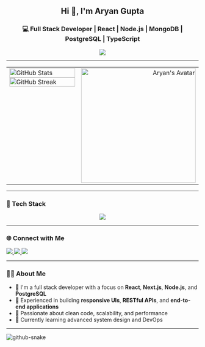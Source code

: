 <h2 align="center">Hi 👋, I'm Aryan Gupta</h2>
<h3 align="center">💻 Full Stack Developer | React | Node.js | MongoDB | PostgreSQL | TypeScript</h3>

<p align="center">
  <img src="https://readme-typing-svg.demolab.com?font=Fira+Code&pause=1000&color=00BFFF&width=700&lines=Full+Stack+Web+Developer;Building+robust+apps+with+clean+code+and+modern+stacks;React+%7C+Node+%7C+Next.js+%7C+TypeScript+%7C+SQL+%7C+MongoDB" />
</p>

---

<table width="100%">
  <tr>
    <td valign="top" width="50%">
      <!-- GitHub stats -->
      <a href="https://github.com/aryan10092">
        <img width="100%" src="https://github-readme-stats.vercel.app/api?username=aryan10092&theme=radical&title_color=00BFFF" alt="GitHub Stats" />
      </a>
      <a href="https://github.com/aryan10092">
        <img width="100%" src="http://github-readme-streak-stats.herokuapp.com/?user=aryan10092&theme=radical&ring=00BFFF&fire=00BFFF" alt="GitHub Streak" />
      </a>
    </td>
    <td valign="top" width="50%" align="right">
      <!-- Your image -->
      <img src="https://github.com/user-attachments/assets/db876121-00cc-4ddd-a3ae-ca76d9394499" alt="Aryan's Avatar" width="300px" />
    </td>
  </tr>
</table>

---

### 🧰 Tech Stack

<p align="center">
  <img src="https://skillicons.dev/icons?i=html,css,js,ts,react,nextjs,nodejs,express,mongodb,sockets,motion,postgresql,tailwind,redux,git,github,vercel,docker" />
</p>

---

### 🌐 Connect with Me

<p align="left">
  <a href="mailto:aryan9090900@gmail.com" target="_blank">
    <img src="https://img.shields.io/badge/Gmail-D14836?style=for-the-badge&logo=gmail&logoColor=white" />
  </a>
  <a href="https://www.linkedin.com/in/(https://www.linkedin.com/in/aryan-gupta-6a700a341/)" target="_blank">
    <img src="https://img.shields.io/badge/LinkedIn-0077B5?style=for-the-badge&logo=linkedin&logoColor=white" />
  </a>
<!--   <a href="https://leetcode.com/your-leetcode/" target="_blank">
    <img src="https://img.shields.io/badge/LeetCode-FFA116?style=for-the-badge&logo=leetcode&logoColor=white" />
  </a>
  <a href="https://x.com/your-twitter" target="_blank">
    <img src="https://img.shields.io/badge/Twitter-1DA1F2?style=for-the-badge&logo=twitter&logoColor=white" />
  </a> -->
  <img src="https://img.shields.io/badge/Discord-YourUsername%230000-7289DA?style=for-the-badge&logo=discord&logoColor=white" />
</p>

---

### 🧑‍💻 About Me

- 🌱 I'm a full stack developer with a focus on **React**, **Next.js**, **Node.js**, and **PostgreSQL**
- 💼 Experienced in building **responsive UIs**, **RESTful APIs**, and **end-to-end applications**
- 🧪 Passionate about clean code, scalability, and performance
- 🚀 Currently learning advanced system design and DevOps

---

<picture>
  <source media="(prefers-color-scheme: dark)" srcset="https://raw.githubusercontent.com/tobiasmeyhoefer/tobiasmeyhoefer/output/github-snake-dark.svg" />
  <source media="(prefers-color-scheme: light)" srcset="https://raw.githubusercontent.com/tobiasmeyhoefer/tobiasmeyhoefer/output/github-snake.svg" />
  <img alt="github-snake" src="https://raw.githubusercontent.com/tobiasmeyhoefer/tobiasmeyhoefer/output/github-snake.svg" />
</picture>
